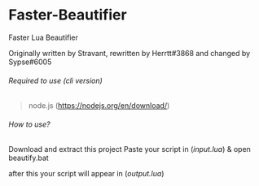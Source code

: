 # Faster-Beautifier
Faster Lua Beautifier

Originally written by Stravant, rewritten by Herrtt#3868 and changed by Sypse#6005

###### Required to use (cli version)
> node.js (https://nodejs.org/en/download/)

###### How to use?

Download and extract this project
Paste your script in (*input.lua*)
& open beautify.bat


after this your script will appear in (*output.lua*)
